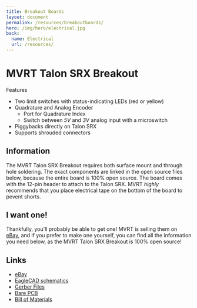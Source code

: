 ```yaml
---
title: Breakout Boards
layout: document
permalink: /resources/breakoutboards/
hero: /img/hero/electrical.jpg
back:
  name: Electrical
  url: /resources/
---
```


MVRT Talon SRX Breakout
=======================
Features

* Two limit switches with status-indicating LEDs (red or yellow)
* Quadrature and Analog Encoder
    * Port for Quadrature Index
    * Switch between *5V* and *3V* analog input with a microswitch
* Piggybacks directly on Talon SRX
* Supports shrouded connectors


Information
-----------
The MVRT Talon SRX Breakout requires both surface mount and through hole soldering. The exact components are linked in the open source files below, because the entire board is 100% open source. The board comes with the 12-pin header to attach to the Talon SRX. MVRT _highly_ recommends that you place electrical tape on the bottom of the board to pevent shorts.

I want one!
----------
Thankfully, you'll probably be able to get one! MVRT is selling them on [eBay](http://www.ebay.com/itm/301553417149), and if you prefer to make one yourself, you can find all the information you need below, as the MVRT Talon SRX Breakout is 100% open source!

Links
-----------
+ [eBay](http://www.ebay.com/itm/301553417149)
+ [EagleCAD schematics](http://whizoo.com/f/TalonSRX_Eagle.zip)
+ [Gerber Files](http://whizoo.com/f/TalonSRX_Gerber.zip)
+ [Bare PCB](https://oshpark.com/shared_projects/bFWVuim5)
+ [Bill of Materials](http://whizoo.com/f/TalonSRX_bom.txt)
